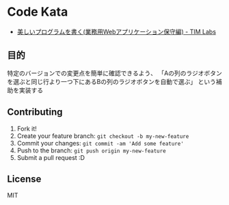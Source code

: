 # Code Kata

- [美しいプログラムを書く(業務用Webアプリケーション保守編) - TIM Labs](http://labs.timedia.co.jp/2012/07/beautiful-code-vs-mr-oldtype.html "美しいプログラムを書く(業務用Webアプリケーション保守編) - TIM Labs")

## 目的

特定のバージョンでの変更点を簡単に確認できるよう、 
「Aの列のラジオボタンを選ぶと同じ行より一つ下にあるBの列のラジオボタンを自動で選ぶ」 という補助を実装する

## Contributing

1. Fork it!
2. Create your feature branch: `git checkout -b my-new-feature`
3. Commit your changes: `git commit -am 'Add some feature'`
4. Push to the branch: `git push origin my-new-feature`
5. Submit a pull request :D

## License

MIT